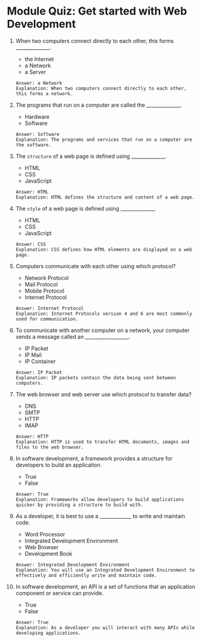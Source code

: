 # Module Quiz: Get started with Web Development

1. When two computers connect directly to each other, this forms  ______________.
   - the Internet
   - a Network
   - a Server
   ```
   Answer: a Network
   Explanation: When two computers connect directly to each other, this forms a network.  
   ```

2. The programs that run on a computer are called the ______________.
   - Hardware
   - Software
   ```
   Answer: Software
   Explanation: The programs and services that run on a computer are the software.
   ```

3. The `structure` of a web page is defined using ______________.
   - HTML
   - CSS
   - JavaScript
   ```
   Answer: HTML
   Explanation: HTML defines the structure and content of a web page.
   ```

4. The `style` of a web page is defined using ______________.
   - HTML
   - CSS
   - JavaScript
   ```
   Answer: CSS
   Explanation: CSS defines how HTML elements are displayed on a web page.
   ```

5. Computers communicate with each other using which protocol?
   - Network Protocol
   - Mail Protocol
   - Mobile Protocol
   - Internet Protocol
   ```
   Answer: Internet Protocol
   Explanation: Internet Protocols version 4 and 6 are most commonly used for communication.
   ```

6. To communicate with another computer on a network, your computer sends a message called an __________________.
   - IP Packet
   - IP Mail
   - IP Container
   ```
   Answer: IP Packet
   Explanation: IP packets contain the data being sent between computers.
   ```

7. The web browser and web server use which protocol to transfer data?
   - DNS
   - SMTP
   - HTTP
   - IMAP
   ```
   Answer: HTTP
   Explanation: HTTP is used to transfer HTML documents, images and files to the web browser.
   ```

8. In software development, a framework provides a structure for developers to build an application.
   - True
   - False
   ```
   Answer: True
   Explanation: Frameworks allow developers to build applications quicker by providing a structure to build with.
   ```

9. As a developer, it is best to use a _____________ to write and maintain code.
   - Word Processor
   - Integrated Development Environment
   - Web Browser
   - Development Book
   ```
   Answer: Integrated Development Environment
   Explanation: You will use an Integrated Development Environment to effectively and efficiently write and maintain code.
   ```

10. In software development, an API is a set of functions that an application component or service can provide.
    - True
    - False
    ```
    Answer: True
    Explanation: As a developer you will interact with many APIs while developing applications.
    ```
